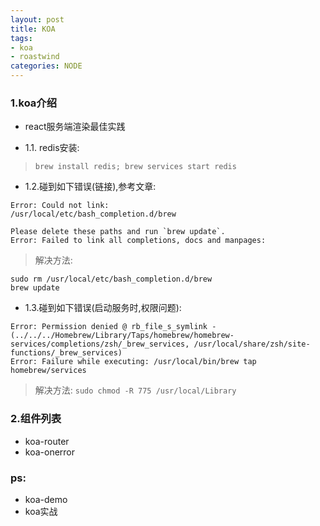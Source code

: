 ```yaml
---
layout: post
title: KOA
tags:
- koa
- roastwind
categories: NODE
---
```

<style>
a{text-decoration: none;}
a:link{text-decoration: none;}
a:visited{text-decoration: none;}
a:hover{text-decoration: none;}
a:active{text-decoration: none;}
.highlight{ background: #fff !important;};
</style>

### 1.koa介绍

- [react服务端渲染最佳实践](http://www.cnblogs.com/skylor/p/6737454.html)


- 1.1. redis安装:
> `brew install redis; brew services start redis`

- 1.2.碰到如下错误(链接),[参考文章](http://blog.csdn.net/jiajiayouba/article/details/44261011):

````
Error: Could not link:
/usr/local/etc/bash_completion.d/brew

Please delete these paths and run `brew update`.
Error: Failed to link all completions, docs and manpages:
````
> 解决方法:

````
sudo rm /usr/local/etc/bash_completion.d/brew
brew update
````

- 1.3.碰到如下错误(启动服务时,权限问题):

````
Error: Permission denied @ rb_file_s_symlink - (../../../Homebrew/Library/Taps/homebrew/homebrew-services/completions/zsh/_brew_services, /usr/local/share/zsh/site-functions/_brew_services)
Error: Failure while executing: /usr/local/bin/brew tap homebrew/services
````

> 解决方法: `sudo chmod -R 775 /usr/local/Library`



### 2.组件列表

- [koa-router](https://www.npmjs.com/package/koa-router)
- [koa-onerror](https://www.npmjs.com/package/koa-onerror)

### ps:

- [koa-demo](https://gitee.com/muzi131313/koa-demo)
- [koa实战](http://book.apebook.org/minghe/koa-action/start/router.html)
